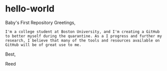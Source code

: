 # hello-world
Baby's First Repository
Greetings,

    I'm a college student at Boston University, and I'm creating a GitHub to better myself during the quarantine. As a I progress and further my research, I believe that many of the tools and resources available on GitHub will be of great use to me.
    
Best,

Reed
